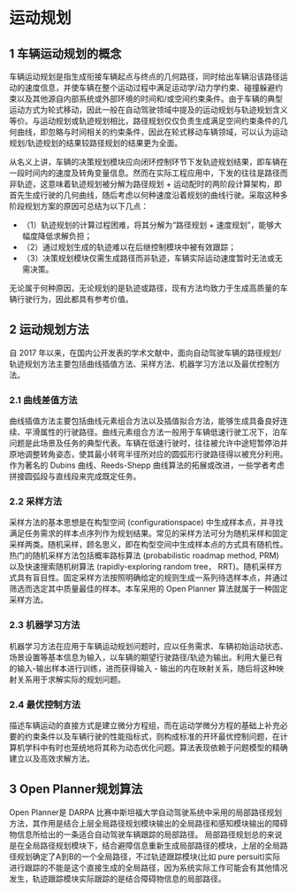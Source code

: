 # 运动规划

## 1 车辆运动规划的概念
车辆运动规划是指生成衔接车辆起点与终点的几何路径，同时给出车辆沿该路径运动的速度信息，并使车辆在整个运动过程中满足运动学/动力学约束、碰撞躲避约束以及其他源自内部系统或外部环境的时间和/或空间约束条件。由于车辆的典型运动方式为轮式移动，因此一般在自动驾驶领域中提及的运动规划与轨迹规划含义等价。与运动规划或轨迹规划相比，路径规划仅仅负责生成满足空间约束条件的几何曲线，即忽略与时间相关的约束条件，因此在轮式移动车辆领域，可以认为运动规划/轨迹规划的结果较路径规划的结果更为全面。

从名义上讲，车辆的决策规划模块应向闭环控制环节下发轨迹规划结果，即车辆在一段时间内的速度及转角变量信息。然而在实际工程应用中，下发的往往是路径而非轨迹，这意味着轨迹规划被分解为路径规划 + 运动配时的两阶段计算架构，即首先生成行驶的几何曲线，随后考虑以何种速度沿着规划的曲线行驶。采取这种多阶段规划方案的原因可总结为以下几点：
  - （1）轨迹规划的计算过程困难，将其分解为“路径规划 + 速度规划”，能够大幅度降低求解负担；
  - （2）通过规划生成的轨迹难以在后继控制模块中被有效跟踪；
  - （3）决策规划模块仅需生成路径而非轨迹，车辆实际运动速度暂时无法或无需决策。

无论属于何种原因，无论规划的是轨迹或路径，现有方法均致力于生成高质量的车辆行驶行为，因此都具有参考价值。
## 2 运动规划方法
自 2017 年以来，在国内公开发表的学术文献中，面向自动驾驶车辆的路径规划/轨迹规划方法主要包括曲线插值方法、采样方法、机器学习方法以及最优控制方法。
### 2.1 曲线差值方法
曲线插值方法主要包括曲线元素组合方法以及插值拟合方法，能够生成具备良好连续、平滑属性的行驶路径。曲线元素组合方法一般用于车辆低速行驶工况下，泊车问题是此场景及任务的典型代表。车辆在低速行驶时，往往被允许中途短暂停泊并原地调整转角姿态，使其最小转弯半径所对应的圆弧形行驶路径得以被充分利用。作为著名的 Dubins 曲线、Reeds-Shepp 曲线算法的拓展或改进，一些学者考虑拼接圆弧段与直线段来完成既定任务。
### 2.2 采样方法
采样方法的基本思想是在构型空间 (configurationspace) 中生成样本点，并寻找满足任务需求的样本点序列作为规划结果。常见的采样方法可分为随机采样和固定采样两类。随机采样，顾名思义，即在构型空间中生成样本点的方式具有随机性。热门的随机采样方法包括概率路标算法 (probabilistic roadmap method, PRM) 以及快速搜索随机树算法 (rapidly-exploring random tree， RRT)。随机采样方式具有盲目性。固定采样方法按照明确给定的规则生成一系列待选样本点，并通过筛选而选定其中质量最佳的样本。本车采用的 Open Planner 算法就属于一种固定采样方法。
### 2.3 机器学习方法
机器学习方法在应用于车辆运动规划问题时，应以任务需求、车辆初始运动状态、场景设置等基本信息为输入，以车辆的期望行驶路径/轨迹为输出。利用大量已有的输入-输出样本进行训练，进而获得输入 - 输出的内在映射关系，随后将这种映射关系用于求解实际的规划问题。
### 2.4 最优控制方法
描述车辆运动的直接方式是建立微分方程组，而在运动学微分方程的基础上补充必要的约束条件以及车辆行驶的性能指标式，则构成标准的开环最优控制问题，在计算机学科中有时也笼统地将其称为动态优化问题。算法表现依赖于问题模型的精确建立以及高效求解方法。
## 3 Open Planner规划算法
Open Planner是 DARPA 比赛中斯坦福大学自动驾驶系统中采用的局部路径规划方法，其作用是结合上层全局路径规划模块输出的全局路径和感知模块输出的障碍物信息所给出的一条适合自动驾驶车辆跟踪的局部路径。
局部路径规划总的来说是在全局路径规划模块下，结合避障信息重新生成局部路径的模块，上层的全局路径规划确定了A到B的一个全局路径，不过轨迹跟踪模块(比如 pure persuit)实际进行跟踪的不能是这个直接生成的全局路径，因为系统实际工作可能会有其他情况发生，轨迹跟踪模块实际跟踪的是结合障碍物信息的局部路径。